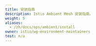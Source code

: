 ```yaml
---
title: 安装指南
description: Istio Ambient Mesh 安装指南。
weight: 5
aliases:
  - /zh/docs/ops/ambient/install
owner: istio/wg-environment-maintainers
test: n/a
---
```

